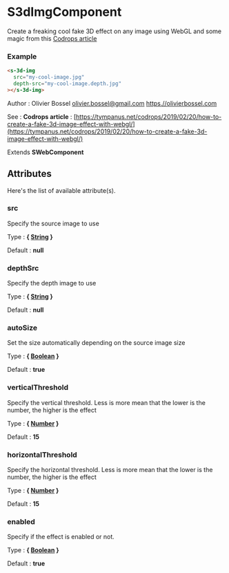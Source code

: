 # S3dImgComponent

Create a freaking cool fake 3D effect on any image using WebGL and some magic from this [Codrops article](https://tympanus.net/codrops/2019/02/20/how-to-create-a-fake-3d-image-effect-with-webgl/)

### Example

```html
<s-3d-img
  src="my-cool-image.jpg"
  depth-src="my-cool-image.depth.jpg"
></s-3d-img>
```

Author : Olivier Bossel [olivier.bossel@gmail.com](mailto:olivier.bossel@gmail.com) [https.//olivierbossel.com](https.//olivierbossel.com)

See : **Codrops article** : [https://tympanus.net/codrops/2019/02/20/how-to-create-a-fake-3d-image-effect-with-webgl/](https://tympanus.net/codrops/2019/02/20/how-to-create-a-fake-3d-image-effect-with-webgl/)

Extends **SWebComponent**

## Attributes

Here's the list of available attribute(s).

### src

Specify the source image to use

Type : **{ [String](https://developer.mozilla.org/fr/docs/Web/JavaScript/Reference/Objets_globaux/String) }**

Default : **null**

### depthSrc

Specify the depth image to use

Type : **{ [String](https://developer.mozilla.org/fr/docs/Web/JavaScript/Reference/Objets_globaux/String) }**

Default : **null**

### autoSize

Set the size automatically depending on the source image size

Type : **{ [Boolean](https://developer.mozilla.org/fr/docs/Web/JavaScript/Reference/Objets_globaux/Boolean) }**

Default : **true**

### verticalThreshold

Specify the vertical threshold. Less is more mean that the lower is the number, the higher is the effect

Type : **{ [Number](https://developer.mozilla.org/fr/docs/Web/JavaScript/Reference/Objets_globaux/Number) }**

Default : **15**

### horizontalThreshold

Specify the horizontal threshold. Less is more mean that the lower is the number, the higher is the effect

Type : **{ [Number](https://developer.mozilla.org/fr/docs/Web/JavaScript/Reference/Objets_globaux/Number) }**

Default : **15**

### enabled

Specify if the effect is enabled or not.

Type : **{ [Boolean](https://developer.mozilla.org/fr/docs/Web/JavaScript/Reference/Objets_globaux/Boolean) }**

Default : **true**
